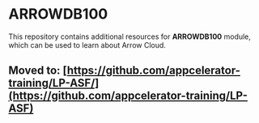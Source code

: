 # ARROWDB100

This repository contains additional resources for **ARROWDB100** module, which can be used to learn about Arrow Cloud. 

## Moved to: [https://github.com/appcelerator-training/LP-ASF/](https://github.com/appcelerator-training/LP-ASF)